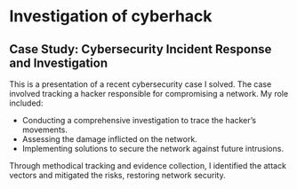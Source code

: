 # Investigation of cyberhack

## Case Study: Cybersecurity Incident Response and Investigation

This is a presentation of a recent cybersecurity case I solved. The case involved tracking a hacker responsible for compromising a network. My role included:

- Conducting a comprehensive investigation to trace the hacker’s movements.
- Assessing the damage inflicted on the network.
- Implementing solutions to secure the network against future intrusions.

Through methodical tracking and evidence collection, I identified the attack vectors and mitigated the risks, restoring network security.
